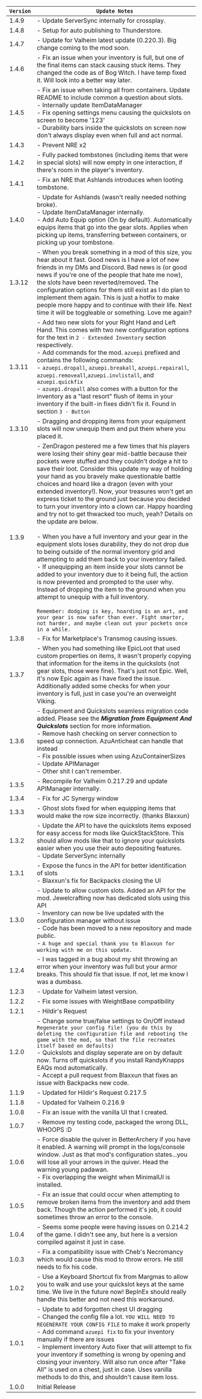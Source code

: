 | `Version` | `Update Notes`                                                                                                                                                                                                                                                                                                                                                                                                                                                                                                                                                                                                                                                                                                                                                                                                                                                                                                                                                                                                                                                                                                                                                                                                                                           |
|-----------|----------------------------------------------------------------------------------------------------------------------------------------------------------------------------------------------------------------------------------------------------------------------------------------------------------------------------------------------------------------------------------------------------------------------------------------------------------------------------------------------------------------------------------------------------------------------------------------------------------------------------------------------------------------------------------------------------------------------------------------------------------------------------------------------------------------------------------------------------------------------------------------------------------------------------------------------------------------------------------------------------------------------------------------------------------------------------------------------------------------------------------------------------------------------------------------------------------------------------------------------------------|
| 1.4.9     | - Update ServerSync internally for crossplay.                                                                                                                                                                                                                                                                                                                                                                                                                                                                                                                                                                                                                                                                                                                                                                                                                                                                                                                                                                                                                                                                                                                                                                                                            |
| 1.4.8     | - Setup for auto publishing to Thunderstore.                                                                                                                                                                                                                                                                                                                                                                                                                                                                                                                                                                                                                                                                                                                                                                                                                                                                                                                                                                                                                                                                                                                                                                                                             |
| 1.4.7     | - Update for Valheim latest update (0.220.3). Big change coming to the mod soon.                                                                                                                                                                                                                                                                                                                                                                                                                                                                                                                                                                                                                                                                                                                                                                                                                                                                                                                                                                                                                                                                                                                                                                         |
| 1.4.6     | - Fix an issue when your inventory is full, but one of the final items can stack causing stuck items. They changed the code as of Bog Witch. I have temp fixed it. Will look into a better way later.                                                                                                                                                                                                                                                                                                                                                                                                                                                                                                                                                                                                                                                                                                                                                                                                                                                                                                                                                                                                                                                    |
| 1.4.5     | - Fix an issue when taking all from containers. Update README to include common a question about slots. <br/> - Internally update ItemDataManager<br/> - Fix opening settings menu causing the quickslots on screen to become '123'<br/> - Durability bars inside the quickslots on screen now don't always display even when full and act normal.                                                                                                                                                                                                                                                                                                                                                                                                                                                                                                                                                                                                                                                                                                                                                                                                                                                                                                       ||
| 1.4.3     | - Prevent NRE x2                                                                                                                                                                                                                                                                                                                                                                                                                                                                                                                                                                                                                                                                                                                                                                                                                                                                                                                                                                                                                                                                                                                                                                                                                                         |
| 1.4.2     | - Fully packed tombstones (including items that were in special slots) will now empty in one interaction, if there's room in the player's inventory.                                                                                                                                                                                                                                                                                                                                                                                                                                                                                                                                                                                                                                                                                                                                                                                                                                                                                                                                                                                                                                                                                                     |
| 1.4.1     | - Fix an NRE that Ashlands introduces when looting tombstone.                                                                                                                                                                                                                                                                                                                                                                                                                                                                                                                                                                                                                                                                                                                                                                                                                                                                                                                                                                                                                                                                                                                                                                                            |
| 1.4.0     | - Update for Ashlands (wasn't really needed nothing broke).<br/> - Update ItemDataManager internally.<br/> - Add Auto Equip option (On by default). Automatically equips items that go into the gear slots. Applies when picking up items, transferring between containers, or picking up your tombstone.                                                                                                                                                                                                                                                                                                                                                                                                                                                                                                                                                                                                                                                                                                                                                                                                                                                                                                                                                |
| 1.3.12    | - When you break something in a mod of this size, you hear about it fast. Good news is I have a lot of new friends in my DMs and Discord. Bad news is (or good news if you're one of the people that hate me now), the slots have been reverted/removed. The configuration options for them still exist as I do plan to implement them again. This is just a hotfix to make people more happy and to continue with their life. Next time it will be toggleable or something. Love me again?                                                                                                                                                                                                                                                                                                                                                                                                                                                                                                                                                                                                                                                                                                                                                              |
| 1.3.11    | - Add two new slots for your Right Hand and Left Hand. This comes with two new configuration options for the text in `2 - Extended Inventory` section respectively.<br/> - Add commands for the mod. `azuepi` prefixed and contains the following commands:<br/>     - `azuepi.dropall`, `azuepi.breakall`, `azuepi.repairall`, `azuepi.removeall`,`azuepi.invlistall`, and `azuepi.quickfix`<br/> - `azuepi.dropall` also comes with a button for the inventory as a "last resort" flush of items in your inventory if the built-in fixes didn't fix it. Found in section `3 - Button`                                                                                                                                                                                                                                                                                                                                                                                                                                                                                                                                                                                                                                                                  |
| 1.3.10    | - Dragging and dropping items from your equipment slots will now unequip them and put them where you placed it.                                                                                                                                                                                                                                                                                                                                                                                                                                                                                                                                                                                                                                                                                                                                                                                                                                                                                                                                                                                                                                                                                                                                          |
| 1.3.9     | - ZenDragon pestered me a few times that his players were losing their shiny gear mid-battle because their pockets were stuffed and they couldn't dodge a hit to save their loot. Consider this update my way of holding your hand as you bravely make questionable battle choices and hoard like a dragon (even with your extended inventory!). Now, your treasures won't get an express ticket to the ground just because you decided to turn your inventory into a clown car. Happy hoarding and try not to get thwacked too much, yeah? Details on the update are below.<br/><br/> - When you have a full inventory and your gear in the equipment slots loses durability, they do not drop due to being outside of the normal inventory grid and attempting to add them back to your inventory failed.<br/> - If unequipping an item inside your slots cannot be added to your inventory due to it being full, the action is now prevented and prompted to the user why. Instead of dropping the item to the ground when you attempt to unequip with a full inventory. <br/><br/>`Remember: dodging is key, hoarding is an art, and your gear is now safer than ever. Fight smarter, not harder, and maybe clean out your pockets once in a while.` |
| 1.3.8     | - Fix for Marketplace's Transmog causing issues.                                                                                                                                                                                                                                                                                                                                                                                                                                                                                                                                                                                                                                                                                                                                                                                                                                                                                                                                                                                                                                                                                                                                                                                                         |
| 1.3.7     | - When you had something like EpicLoot that used custom properties on items, it wasn't properly copying that information for the items in the quickslots (not gear slots, those were fine). That's just not Epic. Well, it's now Epic again as I have fixed the issue. Additionally added some checks for when your inventory is full, just in case you're an overweight Viking.                                                                                                                                                                                                                                                                                                                                                                                                                                                                                                                                                                                                                                                                                                                                                                                                                                                                         |
| 1.3.6     | - Equipment and Quickslots seamless migration code added. Please see the **_Migration from Equipment And Quickslots_** section for more information.<br/> - Remove hash checking on server connection to speed up connection. AzuAnticheat can handle that instead<br/> - Fix possible issues when using AzuContainerSizes<br/> - Update APIManager <br/> - Other shit I can't remember.                                                                                                                                                                                                                                                                                                                                                                                                                                                                                                                                                                                                                                                                                                                                                                                                                                                                 |
| 1.3.5     | - Recompile for Valheim 0.217.29 and update APIManager internally.                                                                                                                                                                                                                                                                                                                                                                                                                                                                                                                                                                                                                                                                                                                                                                                                                                                                                                                                                                                                                                                                                                                                                                                       |
| 1.3.4     | - Fix for JC Synergy window                                                                                                                                                                                                                                                                                                                                                                                                                                                                                                                                                                                                                                                                                                                                                                                                                                                                                                                                                                                                                                                                                                                                                                                                                              |
| 1.3.3     | - Ghost slots fixed for when equipping items that would make the row size incorrectly. (thanks Blaxxun)                                                                                                                                                                                                                                                                                                                                                                                                                                                                                                                                                                                                                                                                                                                                                                                                                                                                                                                                                                                                                                                                                                                                                  |
| 1.3.2     | - Update the API to have the quickslots items exposed for easy access for mods like QuickStackStore. This should allow mods like that to ignore your quickslots easier when you use their auto depositing features.<br/> - Update ServerSync internally                                                                                                                                                                                                                                                                                                                                                                                                                                                                                                                                                                                                                                                                                                                                                                                                                                                                                                                                                                                                  |
| 1.3.1     | - Expose the funcs in the API for better identification of slots<br/> - Blaxxun's fix for Backpacks closing the UI                                                                                                                                                                                                                                                                                                                                                                                                                                                                                                                                                                                                                                                                                                                                                                                                                                                                                                                                                                                                                                                                                                                                       |
| 1.3.0     | - Update to allow custom slots. Added an API for the mod. Jewelcrafting now has dedicated slots using this API<br/>- Inventory can now be live updated with the configuration manager without issue<br/> - Code has been moved to a new repository and made public.<br/> - `A huge and special thank you to Blaxxun for working with me on this update.`                                                                                                                                                                                                                                                                                                                                                                                                                                                                                                                                                                                                                                                                                                                                                                                                                                                                                                 |
| 1.2.4     | - I was tagged in a bug about my shit throwing an error when your inventory was full but your armor breaks. This should fix that issue. If not, let me know I was a dumbass.                                                                                                                                                                                                                                                                                                                                                                                                                                                                                                                                                                                                                                                                                                                                                                                                                                                                                                                                                                                                                                                                             |
| 1.2.3     | - Update for Valheim latest version.                                                                                                                                                                                                                                                                                                                                                                                                                                                                                                                                                                                                                                                                                                                                                                                                                                                                                                                                                                                                                                                                                                                                                                                                                     |
| 1.2.2     | - Fix some issues with WeightBase compatibility                                                                                                                                                                                                                                                                                                                                                                                                                                                                                                                                                                                                                                                                                                                                                                                                                                                                                                                                                                                                                                                                                                                                                                                                          |
| 1.2.1     | - Hildir's Request                                                                                                                                                                                                                                                                                                                                                                                                                                                                                                                                                                                                                                                                                                                                                                                                                                                                                                                                                                                                                                                                                                                                                                                                                                       |
| 1.2.0     | - Change some true/false settings to On/Off instead `Regenerate your config file! (you do this by deleting the configuration file and rebooting the game with the mod, so that the file recreates itself based on defaults)`<br/> - Quickslots and display seperate are on by default now. Turns off quickslots if you install RandyKnapps EAQs mod automatically.<br/> - Accept a pull request from Blaxxun that fixes an issue with Backpacks new code.                                                                                                                                                                                                                                                                                                                                                                                                                                                                                                                                                                                                                                                                                                                                                                                                |
| 1.1.9     | - Updated for Hildir's Request 0.217.5                                                                                                                                                                                                                                                                                                                                                                                                                                                                                                                                                                                                                                                                                                                                                                                                                                                                                                                                                                                                                                                                                                                                                                                                                   |
| 1.1.8     | - Updated for Valheim 0.216.9                                                                                                                                                                                                                                                                                                                                                                                                                                                                                                                                                                                                                                                                                                                                                                                                                                                                                                                                                                                                                                                                                                                                                                                                                            |
| 1.0.8     | - Fix an issue with the vanilla UI that I created.                                                                                                                                                                                                                                                                                                                                                                                                                                                                                                                                                                                                                                                                                                                                                                                                                                                                                                                                                                                                                                                                                                                                                                                                       |
| 1.0.7     | - Remove my testing code, packaged the wrong DLL,<br/>WHOOPS :D                                                                                                                                                                                                                                                                                                                                                                                                                                                                                                                                                                                                                                                                                                                                                                                                                                                                                                                                                                                                                                                                                                                                                                                          |
| 1.0.6     | - Force disable the quiver in BetterArchery if you have it enabled. A warning will prompt in the logs/console window. Just as that mod's configuration states...you will lose all your arrows in the quiver. Head the warning young padawan.<br/> - Fix overlapping the weight when MinimalUI is installed.                                                                                                                                                                                                                                                                                                                                                                                                                                                                                                                                                                                                                                                                                                                                                                                                                                                                                                                                              |
| 1.0.5     | - Fix an issue that could occur when attempting to remove broken items from the inventory and add them back. Though the action performed it's job, it could sometimes throw an error to the console.                                                                                                                                                                                                                                                                                                                                                                                                                                                                                                                                                                                                                                                                                                                                                                                                                                                                                                                                                                                                                                                     |
| 1.0.4     | - Seems some people were having issues on 0.214.2 of the game. I didn't see any, but here is a version compiled against it just in case.                                                                                                                                                                                                                                                                                                                                                                                                                                                                                                                                                                                                                                                                                                                                                                                                                                                                                                                                                                                                                                                                                                                 |
| 1.0.3     | - Fix a compatibility issue with Cheb's Necromancy which would cause this mod to throw errors. He still needs to fix his code.                                                                                                                                                                                                                                                                                                                                                                                                                                                                                                                                                                                                                                                                                                                                                                                                                                                                                                                                                                                                                                                                                                                           |
| 1.0.2     | - Use a Keyboard Shortcut fix from Margmas to allow you to walk and use your quickslot keys at the same time. We live in the future now! BepInEx should really handle this better and not need this workaround.                                                                                                                                                                                                                                                                                                                                                                                                                                                                                                                                                                                                                                                                                                                                                                                                                                                                                                                                                                                                                                          |
| 1.0.1     | - Update to add forgotten chest UI dragging<br/>- Changed the config file a lot. `YOU WILL NEED TO REGENERATE YOUR CONFIG FILE` to make it work properly<br/>- Add command `azuepi fix` to fix your inventory manually if there are issues<br/>- Implement inventory Auto fixer that will attempt to fix your inventory if something is wrong by opening and closing your inventory. Will also run once after "Take All" is used on a chest, just in case. Uses vanilla methods to do this, and shouldn't cause item loss.                                                                                                                                                                                                                                                                                                                                                                                                                                                                                                                                                                                                                                                                                                                               |
| 1.0.0     | Initial Release                                                                                                                                                                                                                                                                                                                                                                                                                                                                                                                                                                                                                                                                                                                                                                                                                                                                                                                                                                                                                                                                                                                                                                                                                                          |
